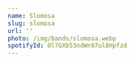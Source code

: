 ```yaml
---
name: Slomosa
slug: slomosa
url: ''
photo: /img/bands/slomosa.webp
spotifyId: 0l7GXb53ndWn97ul8Hpfzd
---
```

